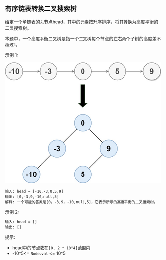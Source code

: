 ## 有序链表转换二叉搜索树

给定一个单链表的头节点head，其中的元素按升序排序，将其转换为高度平衡的二叉搜索树。

本题中，一个高度平衡二叉树是指一个二叉树每个节点的左右两个子树的高度差不超过1。

示例 1:

![img.png](../images/109.convert-sorted-list-to-binary-search-tree.png)
```
输入: head = [-10,-3,0,5,9]
输出: [0,-3,9,-10,null,5]
解释: 一个可能的答案是[0，-3,9，-10,null,5]，它表示所示的高度平衡的二叉搜索树。
```
示例 2:

```
输入: head = []
输出: []
```

提示:

* head中的节点数在`[0, 2 * 10^4]`范围内
* -10^5<= `Node.val` <= 10^5